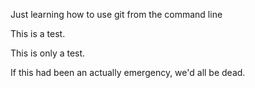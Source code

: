 Just learning how to use git from the command line

This is a test.

This is only a test.

If this had been an actually emergency, we'd all be dead.
